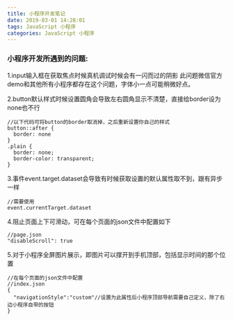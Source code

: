 ```yaml
---
title: 小程序开发笔记
date: 2019-03-01 14:28:01
tags: JavaScript 小程序
categories: JavaScript 小程序
---
```


### 小程序开发所遇到的问题:

1.input输入框在获取焦点时候真机调试时候会有一闪而过的阴影
此问题微信官方demo和其他所有小程序都存在这个问题，字体小一点可能稍微好点。

2.button默认样式时候设置圆角会导致左右圆角显示不清楚，直接给border设为none也不行
```
//以下代码可将button的border取消掉，之后重新设置你自己的样式
button::after {
  border: none
}
.plain {
  border: none;
  border-color: transparent;
}
```
3.事件event.target.dataset会导致有时候获取设置的默认属性取不到，跟有异步一样
```
//需要使用
event.currentTarget.dataset
```
4.阻止页面上下可滑动，可在每个页面的json文件中配置如下
```
//page.json
"disableScroll": true
```

5.对于小程序全屏图片展示，即图片可以撑开到手机顶部，包括显示时间的那个位置
```
//在每个页面的json文件中配置
//index.json
{
  "navigationStyle":"custom"//设置为此属性后小程序顶部导航需要自己定义，除了右边小程序自带的按钮
}
```